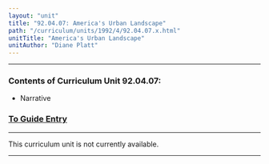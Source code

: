 ```yaml
---
layout: "unit"
title: "92.04.07: America's Urban Landscape"
path: "/curriculum/units/1992/4/92.04.07.x.html"
unitTitle: "America's Urban Landscape"
unitAuthor: "Diane Platt"
---
```

<body>
<hr/>
<h3>
Contents of Curriculum Unit 92.04.07:
</h3>
<ul>
<li>
Narrative
</li>
</ul>
<h3>
<a href="../../../guides/1992/4/92.04.07.x.html">
To Guide Entry
</a>
</h3>
<hr/>
<p>This curriculum unit is not currently available.</p>
<hr/>
</body>